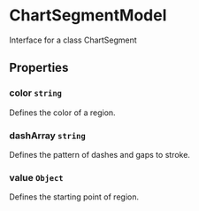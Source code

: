 # ChartSegmentModel

Interface for a class ChartSegment

## Properties

### color `string`

Defines the color of a region.

### dashArray `string`

Defines the pattern of dashes and gaps to stroke.

### value `Object`

Defines the starting point of region.

